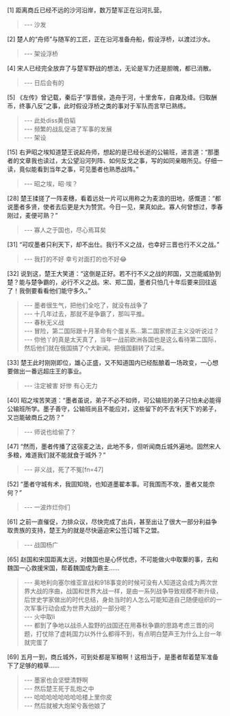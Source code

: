 
[1] 距离商丘已经不远的沙河沿岸，数万楚军正在沿河扎营。
>--- 沙发<br>

[2] 楚人的“舟师”与随军的工匠，正在沿河准备舟船，假设浮桥，以渡过沙水。
>--- 架设浮桥<br>

[4] 宋人已经完全放弃了与楚军野战的想法，无论是军力还是胆魄，都已消散。
>--- 日后会有的<br>

[5] 《左传》曾记载，秦后子“享晋侯，造舟于河，十里舍车，自雍及绛。归取酬币，终事八反”之事，此时假设浮桥之类的事对于军队而言早已熟练。
>--- 此处diss黄伯韬<br>
>--- 频繁的战乱促进了军事的发展<br>
>--- 架设<br>

[15] 右尹昭之埃知道楚王说起舟师，想起的是已经长逝的公输班，进言道：“那墨者的文章我也读过，太公望沿河列阵、如何反戈之事，写的如同亲眼所见。仔细一读，竟似能看到当年之事，可见墨者也熟悉战阵。”
>--- 昭之埃，昭·埃？<br>

[28] 楚王揉搓了一阵麦穗，看着远处一片可以用称之为麦浪的田地，感慨道：“都说墨者多贤，使者去后更是大为赞赏。今日一见，果真如此。寡人何曾想过，季春刚过，麦便可熟？”
>--- 寡人之于国也，尽心焉耳矣<br>

[31] “可叹墨者只利天下，却不出仕。我行不义之战，也幸好三晋也行不义之战。”
>--- 我打的不好 幸亏对面打的也不好😂<br>

[32] 说到这，楚王大笑道：“这倒是正好。若不行不义之战的邦国，又岂能威胁到楚？能与楚争霸的，必行不义之战。宋、郑二国，墨者只怕几十年后要来回往返了！我倒要看看他们能守多久。”
>--- 墨者很生气，把他们全吃了，就没有战争了<br>
>--- 十几年过去，那就不是争霸了，那叫平推。<br>
>--- 春秋无义战<br>
>--- 冒险，第二国际跟十月革命有个蛋关系…第二国家修正主义没听说过？<br>
>--- 你他丫的真是太天真了，当年一战前欧洲各国也是这么看待第二国际，然后他们就在俄国搞了个大新闻。把俄国翻转了过来。<br>

[33] 楚王此时刚刚即位，雄心正盛，又不知道国内已经酝酿着一场政变，一心想要做出一番远超庄王的事业。
>--- 注定被害  好惨  有心无力<br>

[40] 昭之埃苦笑道：“墨者虽说，弟子不必不如师，可公输班的弟子只怕未必能得公输班所学。墨子善守，公输班尚且不能应对，这些留下的不去‘利天下’的弟子，又岂能破商丘之防？”
>--- 师说也给偷了？<br>

[47] “然而，墨者传播了这宿麦之法，此地不多，但听闻商丘城外遍地。固然宋人多粮，难道我们就不能就食于城外？”
>--- 非义战，死了不冤[fn=47]<br>

[52] “墨者守城有术，我固知晓，也知道墨翟本事。可我围而不攻，墨者又能奈何？”
>--- 一波炸烂你们<br>

[61] 之前一直催促，力排众议，尽快完成了出兵，甚至出让了很大一部分利益争取贵族的支持，楚王为的就是尽快逼迫宋公签订城下之盟。
>--- 战国杨广<br>

[65] 赵国和宋国距离太远，对魏国也是心怀忧虑，不可能做火中取粟的事，去和魏国一心救援宋国，帮着魏国成为霸主……
>--- 奥地利向塞尔维亚宣战和918事变的时候可没有人知道这会成为两次世界大战的序曲，战国和世界大战一样，是由一系列战争导致规模不断升级，后世史学家做出的时代总结，身处当时的人怎么可能知道自己随便组织的一次军事行动会成为世界大战的一部分呢？<br>
>--- 火中取li<br>
>--- 都到了争地以战杀人盈野的战国还在用春秋争霸的思路考虑三晋的问题，打仗除了虚耗国力以外什么都得不到，有点明白楚声王为什么上台一年就完蛋了<br>

[69] 五月一到，商丘城外，可到处都是军粮啊！这相当于，是墨者帮着楚军准备下了足够的粮草……
>--- 墨家也会坚壁清野啊<br>
>--- 然后楚王死于乱炮之中<br>
>--- 哈哈哈哈哈哈哈哈楼上里你皮<br>
>--- 然后就被大炮架兮轰他娘了<br>
